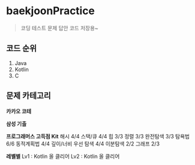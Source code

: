  # baekjoonPractice
>코딩 테스트 문제 답안 코드 저장용~  

## 코드 순위  
1. Java
2. Kotlin
3. C

## 문제 카테고리  
**카카오 코테**
 
**삼성 기출**

**프로그래머스 고득점 Kit**
해시 4/4
스택/큐 4/4
힙 3/3
정렬 3/3
완전탐색 3/3
탐욕법 6/6
동적계획법 4/4
깊이/너비 우선 탐색 4/4
이분탐색 2/2
그래프 2/3

**레벨별**
Lv1 : Kotlin 올 클리어
Lv2 : Kotlin 올 클리어
